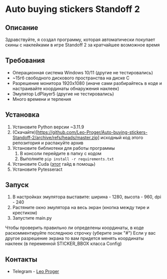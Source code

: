 # Auto buying stickers Standoff 2
## Описание
Здравствуйте, я создал программу, которая автоматически покупает скины с наклейками в игре Standoff 2 за кратчайшее
возможное время

## Требования
- Операционная система Windows 10/11 (другие не тестировались)
- ~15гб свободного дискового пространства на диске C
- Разрешение монитора 1920x1080 (иначе сами разбирайтесь в коде и настраивайте координаты обнаружения наклеек)
- Эмулятор LdPlayer5 (другие не тестировались)
- Много времени и терпения

## Установка
1. Установите Python версии ~3.11.9
2. (Скачайте)[https://github.com/Leo-Proger/Auto-buying-stickers-Standoff-2/archive/refs/heads/master.zip] исходный код этого репозитория и распакуйте архив
3. Установите библиотеки для работы программы
    1. В консоли перейдите в папку с кодом
    2. Выполните `pip install -r requirements.txt`
4. Установите Cuda ([этот](https://github.com/chrismeunier/OpenCV-CUDA-installation) гайд в помощь)
5. Установите Pytesseract

## Запуск
1. В настройках эмулятора выставите: ширина - 1280, высота - 960, dpi - 240
2. Растяните окно эмулятора на весь экран (кнопка между тире и крестиком)
3. Запустите main.py

Чтобы проверить правильно ли определены координаты, в коде раскомментируйте последнюю строчку (уберите знак "#")
Если у вас другое разрешение экрана то вам придется менять координаты наклеек (в переменной STICKER_BBOX класса Config)

## Контакты
- Telegram - [Leo Proger](https://t.me/Leo_Proger)
